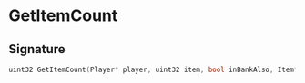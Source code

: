 # GetItemCount

## Signature

```cpp
uint32 GetItemCount(Player* player, uint32 item, bool inBankAlso, Item* skipItem)
```
